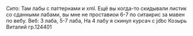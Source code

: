 Сито:
 Там лабы с паттернами и xml. Ещё вы когда-то скидывали листик со cданными лабами, вы мне не проставиои 6-7 по ситаирис за мавен по вебу.
Веб:
 3 лаба,
 5-7 лаба,
 На 4 лабу я скинул курсач с jdbc
Козырь Виталий гр.124401
